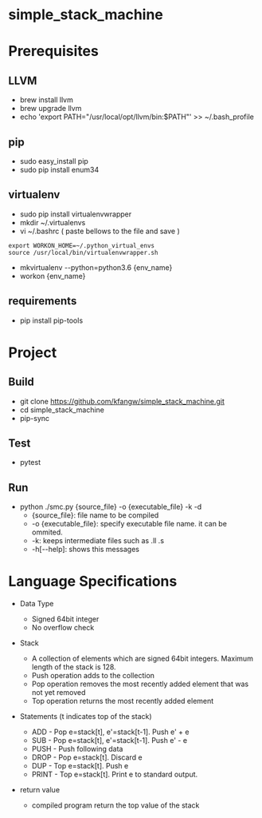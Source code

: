 simple_stack_machine
============

# Prerequisites
## LLVM
* brew install llvm
* brew upgrade llvm
* echo 'export PATH="/usr/local/opt/llvm/bin:$PATH"' >> ~/.bash_profile

## pip
* sudo easy_install pip
* sudo pip install enum34

## virtualenv
* sudo pip install virtualenvwrapper 
* mkdir ~/.virtualenvs
* vi ~/.bashrc ( paste bellows to the file and save )
```
export WORKON_HOME=~/.python_virtual_envs
source /usr/local/bin/virtualenvwrapper.sh
```
* mkvirtualenv --python=python3.6 {env_name}
* workon {env_name}

## requirements
* pip install pip-tools

# Project

## Build

* git clone https://github.com/kfangw/simple_stack_machine.git
* cd simple_stack_machine
* pip-sync

## Test

* pytest

## Run

* python ./smc.py {source_file} -o {executable_file} -k -d
    * {source_file}: file name to be compiled
    * -o {executable_file}: specify executable file name. it can be ommited.
    * -k: keeps intermediate files such as .ll .s
    * -h[--help]: shows this messages


# Language Specifications

* Data Type
   * Signed 64bit integer
   * No overflow check
* Stack
   * A collection of elements which are signed 64bit integers. Maximum length of the stack is 128.
   * Push operation adds to the collection
   * Pop operation removes the most recently added element that was not yet removed
   * Top operation returns the most recently added element
* Statements (t indicates top of the stack)
   * ADD - Pop e=stack[t], e'=stack[t-1]. Push e' + e
   * SUB - Pop e=stack[t], e'=stack[t-1]. Push e' - e
   * PUSH - Push following data
   * DROP - Pop e=stack[t]. Discard e
   * DUP - Top e=stack[t]. Push e
   * PRINT - Top e=stack[t]. Print e to standard output.
    
* return value
    * compiled program return the top value of the stack
